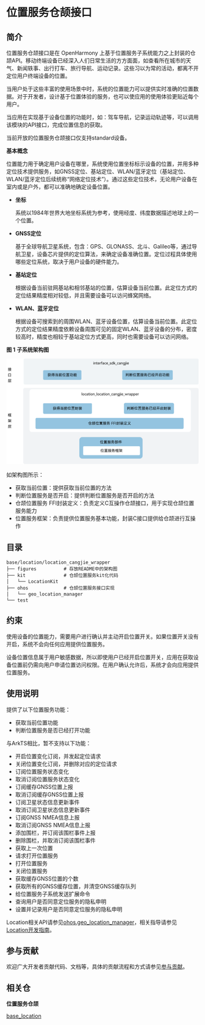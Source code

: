 # 位置服务仓颉接口

## 简介

位置服务仓颉接口是在 OpenHarmony 上基于位置服务子系统能力之上封装的仓颉API。移动终端设备已经深入人们日常生活的方方面面，如查看所在城市的天气、新闻轶事、出行打车、旅行导航、运动记录。这些习以为常的活动，都离不开定位用户终端设备的位置。

当用户处于这些丰富的使用场景中时，系统的位置能力可以提供实时准确的位置数据。对于开发者，设计基于位置体验的服务，也可以使应用的使用体验更贴近每个用户。

当应用在实现基于设备位置的功能时，如：驾车导航，记录运动轨迹等，可以调用该模块的API接口，完成位置信息的获取。

当前开放的位置服务仓颉接口仅支持standard设备。

**基本概念**

位置能力用于确定用户设备在哪里，系统使用位置坐标标示设备的位置，并用多种定位技术提供服务，如GNSS定位、基站定位、WLAN/蓝牙定位（基站定位、WLAN/蓝牙定位后续统称“网络定位技术”）。通过这些定位技术，无论用户设备在室内或是户外，都可以准确地确定设备位置。

-   **坐标**

    系统以1984年世界大地坐标系统为参考，使用经度、纬度数据描述地球上的一个位置。

-   **GNSS定位**

    基于全球导航卫星系统，包含：GPS、GLONASS、北斗、Galileo等，通过导航卫星，设备芯片提供的定位算法，来确定设备准确位置。定位过程具体使用哪些定位系统，取决于用户设备的硬件能力。

-   **基站定位**

    根据设备当前驻网基站和相邻基站的位置，估算设备当前位置。此定位方式的定位结果精度相对较低，并且需要设备可以访问蜂窝网络。

-   **WLAN、蓝牙定位**

    根据设备可搜索到的周围WLAN、蓝牙设备位置，估算设备当前位置。此定位方式的定位结果精度依赖设备周围可见的固定WLAN、蓝牙设备的分布，密度较高时，精度也相较于基站定位方式更高，同时也需要设备可以访问网络。

**图 1** **子系统架构图**  

![](figures/location_cangjie_wrapper_architecture.png)

如架构图所示：

- 获取当前位置：提供获取当前位置的方法
- 判断位置服务是否开启：提供判断位置服务是否开启的方法
- 仓颉位置服务 FFI封装定义：负责定义C互操作仓颉接口，用于实现仓颉位置服务能力
- 位置服务框架：负责提供位置服务基本功能，封装C接口提供给仓颉进行互操作

## 目录

```
base/location/location_cangjie_wrapper
├── figures          # 存放README中的架构图
├── kit              # 仓颉位置服务kit化代码
│   └── LocationKit
├── ohos             # 仓颉位置服务接口实现
│   └── geo_location_manager
└── test
```

## 约束

使用设备的位置能力，需要用户进行确认并主动开启位置开关。如果位置开关没有开启，系统不会向任何应用提供位置服务。

设备位置信息属于用户敏感数据，所以即使用户已经开启位置开关，应用在获取设备位置前仍需向用户申请位置访问权限。在用户确认允许后，系统才会向应用提供位置服务。

## 使用说明

提供了以下位置服务功能：
- 获取当前位置功能
- 判断位置服务是否已经打开功能

与ArkTS相比，暂不支持以下功能：
- 开启位置变化订阅，并发起定位请求
- 关闭位置变化订阅，并删除对应的定位请求
- 订阅位置服务状态变化
- 取消订阅位置服务状态变化
- 订阅缓存GNSS位置上报
- 取消订阅缓存GNSS位置上报
- 订阅卫星状态信息更新事件
- 取消订阅卫星状态信息更新事件
- 订阅GNSS NMEA信息上报
- 取消订阅GNSS NMEA信息上报
- 添加围栏，并订阅该围栏事件上报
- 删除围栏，并取消订阅该围栏事件
- 获取上一次位置
- 请求打开位置服务
- 打开位置服务
- 关闭位置服务
- 获取缓存GNSS位置的个数
- 获取所有的GNSS缓存位置，并清空GNSS缓存队列
- 给位置服务子系统发送扩展命令
- 查询用户是否同意定位服务的隐私申明
- 设置并记录用户是否同意定位服务的隐私申明

Location相关API请参见[ohos.geo_location_manager](https://gitcode.com/openharmony-sig/arkcompiler_cangjie_ark_interop/tree/master/doc/API_Reference/source_zh_cn/apis/LocationKit)，相关指导请参见[Location开发指南](https://gitcode.com/openharmony-sig/arkcompiler_cangjie_ark_interop/tree/master/doc/Dev_Guide/source_zh_cn/location)。

## 参与贡献

欢迎广大开发者贡献代码、文档等，具体的贡献流程和方式请参见[参与贡献](https://gitcode.com/openharmony/docs/blob/master/zh-cn/contribute/%E5%8F%82%E4%B8%8E%E8%B4%A1%E7%8C%AE.md)。

## 相关仓

**位置服务仓颉**

[base_location](https://gitee.com/openharmony/base_location/blob/master/README.md)
